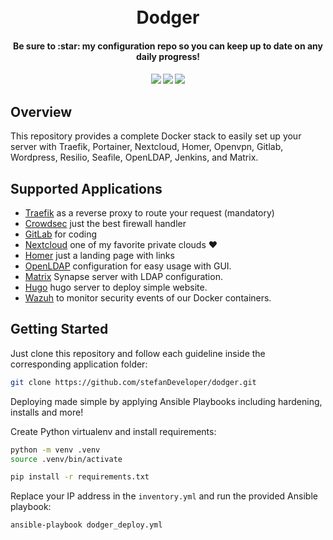 <h1 align="center">
  <br />
  Dodger
</h1>
<h4 align="center">Be sure to :star: my configuration repo so you can keep up to date on any daily progress!</h4>
<div align="center">
  <h4>
    <a href="https://github.com/stefanDeveloper/dodger"><img src="https://img.shields.io/github/stars/stefanDeveloper/dodger.svg?style=for-the-badge"/></a>
    <a href="https://github.com/stefanDeveloper/dodger/commits/main"><img src="https://img.shields.io/github/last-commit/stefanDeveloper/dodger.svg?style=for-the-badge"/></a>
    <a href="https://github.com/stefanDeveloper/dodger/commits/main"><img src="https://img.shields.io/github/commit-activity/y/stefanDeveloper/dodger.svg?style=for-the-badge"/></a>
  </h4>
</div>

## Overview

This repository provides a complete Docker stack to easily set up your server with Traefik, Portainer, Nextcloud, Homer, Openvpn, Gitlab, Wordpress, Resilio, Seafile, OpenLDAP, Jenkins, and Matrix.

## Supported Applications

* [Traefik](./traefik/README.md) as a reverse proxy to route your request (mandatory)
* [Crowdsec](./Crowdsec/README.md) just the best firewall handler
* [GitLab](./gitlab/README.md) for coding
* [Nextcloud](./Nextcloud/README.md) one of my favorite private clouds :heart:
* [Homer](./homer/README.md) just a landing page with links
* [OpenLDAP](./openldap/README.md) configuration for easy usage with GUI.
* [Matrix](./matrix/README.md) Synapse server with LDAP configuration.
* [Hugo](./hugo/README.md) hugo server to deploy simple website.
* [Wazuh](./wazuh/README.md) to monitor security events of our Docker containers.

## Getting Started

Just clone this repository and follow each guideline inside the corresponding application folder:

```sh
git clone https://github.com/stefanDeveloper/dodger.git
```

Deploying made simple by applying Ansible Playbooks including hardening, installs and more!

Create Python virtualenv and install requirements:

```bash
python -m venv .venv
source .venv/bin/activate

pip install -r requirements.txt
```

Replace your IP address in the `inventory.yml` and run the provided Ansible playbook:

```bash
ansible-playbook dodger_deploy.yml
```
